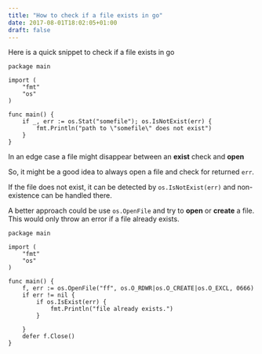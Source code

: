 ```yaml
---
title: "How to check if a file exists in go"
date: 2017-08-01T18:02:05+01:00
draft: false
---
```


Here is a quick snippet to check if a file exists in go

```golang
package main

import (
	"fmt"
	"os"
)

func main() {
	if _, err := os.Stat("somefile"); os.IsNotExist(err) {
		fmt.Println("path to \"somefile\" does not exist")
	}
}
```
In an edge case a file might disappear between an **exist** check and **open**

So, it might be a good idea to always open a file and check for returned `err`.

If the file does not exist, it can be detected by `os.IsNotExist(err)` and  non-existence can be handled there.

A better approach could be use `os.OpenFile` and try to **open** or **create** a file. This would only throw an error if a file already exists.

```golang
package main

import (
	"fmt"
	"os"
)

func main() {
	f, err := os.OpenFile("ff", os.O_RDWR|os.O_CREATE|os.O_EXCL, 0666)
	if err != nil {
		if os.IsExist(err) {
			fmt.Println("file already exists.")
		}

	}
	defer f.Close()
}

```